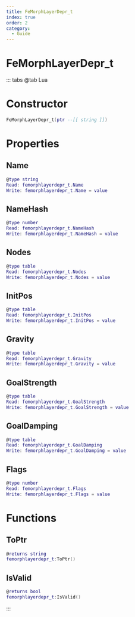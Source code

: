 ```yaml
---
title: FeMorphLayerDepr_t
index: true
order: 2
category:
  - Guide
---
```


# FeMorphLayerDepr_t

::: tabs
@tab Lua
# Constructor
```lua
FeMorphLayerDepr_t(ptr --[[ string ]])
```
# Properties
## Name 
```lua
@type string
Read: femorphlayerdepr_t.Name
Write: femorphlayerdepr_t.Name = value
```
## NameHash 
```lua
@type number
Read: femorphlayerdepr_t.NameHash
Write: femorphlayerdepr_t.NameHash = value
```
## Nodes 
```lua
@type table
Read: femorphlayerdepr_t.Nodes
Write: femorphlayerdepr_t.Nodes = value
```
## InitPos 
```lua
@type table
Read: femorphlayerdepr_t.InitPos
Write: femorphlayerdepr_t.InitPos = value
```
## Gravity 
```lua
@type table
Read: femorphlayerdepr_t.Gravity
Write: femorphlayerdepr_t.Gravity = value
```
## GoalStrength 
```lua
@type table
Read: femorphlayerdepr_t.GoalStrength
Write: femorphlayerdepr_t.GoalStrength = value
```
## GoalDamping 
```lua
@type table
Read: femorphlayerdepr_t.GoalDamping
Write: femorphlayerdepr_t.GoalDamping = value
```
## Flags 
```lua
@type number
Read: femorphlayerdepr_t.Flags
Write: femorphlayerdepr_t.Flags = value
```
# Functions
## ToPtr
```lua
@returns string
femorphlayerdepr_t:ToPtr()
```
## IsValid
```lua
@returns bool
femorphlayerdepr_t:IsValid()
```

:::